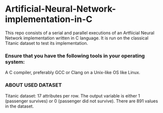 # Artificial-Neural-Network-implementation-in-C
This repo consists of a serial and parallel executions of an Artfiicial Neural Network implementation written in C language. It is run on the classical Titanic dataset to test its implementation.

### Ensure that you have the following tools in your operating system: 
A C compiler, preferably GCC or Clang on a Unix-like OS like Linux.

### ABOUT USED DATASET
Titanic dataset: 17 attributes per row. The output variable is either 1 (passenger survives) or
0 (passenger did not survive). There are 891 values in the dataset.
